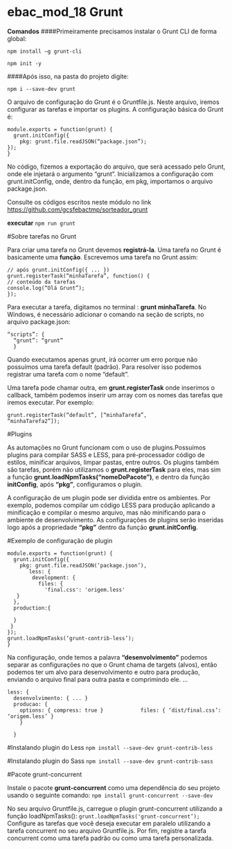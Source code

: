 # ebac_mod_18 Grunt
**Comandos**
####Primeiramente precisamos instalar o Grunt CLI de forma global:

`npm install –g grunt-cli`

`npm init -y`

####Após isso, na pasta do projeto digite:

`npm i --save-dev grunt`

O arquivo de configuração do Grunt é o Gruntfile.js. 
Neste arquivo, iremos configurar as tarefas e importar os plugins.
A configuração básica do Grunt é:
```
module.exports = function(grunt) {     
  grunt.initConfig({        
    pkg: grunt.file.readJSON(“package.json”); 
}); 
}
```  
No código, fizemos a exportação do arquivo, que será acessado pelo Grunt, onde ele injetará o argumento “grunt”. Inicializamos a configuração com grunt.initConfig, onde, dentro da função, em pkg, importamos o arquivo package.json.

Consulte os códigos escritos neste módulo no link 
<https://github.com/gcsfebactmp/sorteador_grunt>

**executar**
`npm run grunt`


#Sobre tarefas no Grunt

Para criar uma tarefa no Grunt devemos **registrá-la**. Uma tarefa no Grunt é basicamente uma **função**. Escrevemos uma tarefa no Grunt assim:

```
// após grunt.initConfig({ ... })
grunt.registerTask(“minhaTarefa”, function() {
// conteúdo da tarefas
console.log(“Olá Grunt”);
});
```

Para executar a tarefa, digitamos no terminal : **grunt minhaTarefa**.
No Windows, é necessário adicionar o comando na seção de scripts, no arquivo package.json:

```
“scripts”: {
  “grunt”: “grunt”
  }
```

Quando executamos apenas grunt, irá ocorrer um erro porque não possuímos uma tarefa default (padrão). Para resolver isso podemos registrar uma tarefa com o nome “default”.

Uma tarefa pode chamar outra, em **grunt.registerTask** onde inserimos o callback, também podemos inserir um array com os nomes das tarefas que iremos executar. Por exemplo:
```
grunt.registerTask(“default”, [“minhaTarefa”,
“minhaTarefa2”]);
```

#Plugins

As automações no Grunt funcionam com o uso de plugins.Possuímos plugins para compilar SASS e LESS, para pré-processador código de estilos, minificar arquivos, limpar pastas, entre outros. Os plugins também são tarefas, porém não utilizamos o **grunt.registerTask** para eles, mas sim a função **grunt.loadNpmTasks(“nomeDoPacote”)**, e dentro da função **initConfig**, após **“pkg”**, configuramos o plugin.

A configuração de um plugin pode ser dividida entre os ambientes. Por exemplo, podemos compilar um código LESS para produção aplicando a minificação e compilar o mesmo arquivo, mas não minificando para o ambiente de desenvolvimento. As configurações de plugins serão inseridas logo após a propriedade **“pkg”** dentro da função **grunt.initConfig**.

#Exemplo de configuração de plugin

```
module.exports = function(grunt) { 
  grunt.initConfig({
    pkg: grunt.file.readJSON(‘package.json’),
       less: {             
        development: {                
          files: {                   
            'final.css': 'origem.less'
   }        
  },
  production:{

  }    
 } 
}); 
grunt.loadNpmTasks(‘grunt-contrib-less’); 
}

```
Na configuração, onde temos a palavra **“desenvolvimento”** podemos separar as configurações no que o Grunt chama de targets (alvos), então podemos ter um alvo para desenvolvimento e outro para produção, enviando o arquivo final para outra pasta e comprimindo ele.
...

```
less: {     
  desenvolvimento: { ... }     
  producao: {           
    options: { compress: true }            files: { ‘dist/final.css’: ‘origem.less’ }      
    } 
  
  }

```

#Instalando plugin do Less
`npm install --save-dev grunt-contrib-less`

#Instalando plugin do Sass
`npm install --save-dev grunt-contrib-sass`

#Pacote grunt-concurrent

Instale o pacote **grunt-concurrent** como uma dependência do seu projeto usando o seguinte comando:
`npm install grunt-concurrent --save-dev`

No seu arquivo Gruntfile.js, carregue o plugin grunt-concurrent utilizando a função loadNpmTasks():
`grunt.loadNpmTasks('grunt-concurrent’);`
Configure as tarefas que você deseja executar em paralelo utilizando a tarefa concurrent no seu arquivo Gruntfile.js. Por fim, registre a tarefa concurrent como uma tarefa padrão ou como uma tarefa personalizada. 